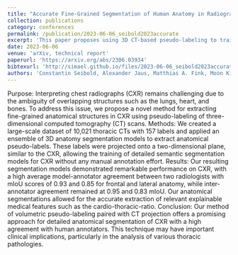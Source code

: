 ```yaml
---
title: "Accurate Fine-Grained Segmentation of Human Anatomy in Radiographs via Volumetric Pseudo-Labeling"
collection: publications
category: conferences
permalink: /publication/2023-06-06_seibold2023accurate
excerpt: 'This paper proposes using 3D CT-based pseudo-labeling to train fine-grained anatomical segmentation models for chest X-rays without manual annotations. From 10,021 thoracic CTs with 157 labels, 3D segmentations are projected to 2D, enabling high-accuracy CXR models with mIoU up to 0.93 and strong agreement with radiologists. The method supports explainable clinical measures like cardio-thoracic ratio and could aid thoracic pathology analysis.'
date: 2023-06-06
venue: 'arXiv, technical report'
paperurl: 'https://arxiv.org/abs/2306.03934'
bibtexurl: 'http://simael.github.io/files/2023-06-06_seibold2023accurate.bib'
authors: 'Constantin Seibold, Alexander Jaus, Matthias A. Fink, Moon Kim, Simon Reiß, Ken Herrmann, Jens Kleesiek, Rainer Stiefelhagen.'
---
```

Purpose: Interpreting chest radiographs (CXR) remains challenging due to the ambiguity of overlapping structures such as the lungs, heart, and bones. To address this issue, we propose a novel method for extracting fine-grained anatomical structures in CXR using pseudo-labeling of three-dimensional computed tomography (CT) scans.
Methods: We created a large-scale dataset of 10,021 thoracic CTs with 157 labels and applied an ensemble of 3D anatomy segmentation models to extract anatomical pseudo-labels. These labels were projected onto a two-dimensional plane, similar to the CXR, allowing the training of detailed semantic segmentation models for CXR without any manual annotation effort.
Results: Our resulting segmentation models demonstrated remarkable performance on CXR, with a high average model-annotator agreement between two radiologists with mIoU scores of 0.93 and 0.85 for frontal and lateral anatomy, while inter-annotator agreement remained at 0.95 and 0.83 mIoU. Our anatomical segmentations allowed for the accurate extraction of relevant explainable medical features such as the cardio-thoracic-ratio.
Conclusion: Our method of volumetric pseudo-labeling paired with CT projection offers a promising approach for detailed anatomical segmentation of CXR with a high agreement with human annotators. This technique may have important clinical implications, particularly in the analysis of various thoracic pathologies.